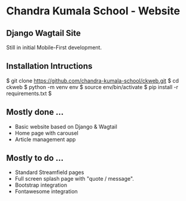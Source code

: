 # Chandra Kumala School - Website
## Django Wagtail Site 

Still in initial Mobile-First development.

## Installation Intructions

$ git clone https://github.com/chandra-kumala-school/ckweb.git
$ cd ckweb
$ python -m venv env
$ source env/bin/activate
$ pip install -r requirements.txt
$

## Mostly done ...
* Basic website based on Django & Wagtail
* Home page with carousel
* Article management app

## Mostly to do ...
* Standard Streamfield pages
* Full screen splash page with "quote / message".
* Bootstrap integration
* Fontawesome integration
